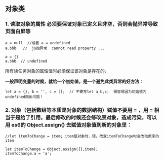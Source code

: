 ## 对象类

### 1. 读取对象的属性 必须要保证对象已定义且非空，否则会抛异常导致页面白屏等


```
a = null  //或者 a = undefined
a.bbb   //  js抛异常  cannot read property ...

a = {}
a.bbb  // undefined
```

所有读任务对象的属性值时必须保证该对象是存在的，

**一般声明变量的时候，就给一个初始值，是一个避免此类异常的好方法**：



```
let a = {}, b = '', c = [];  // 不要写let a,b,c;  很容易因为初始值为undefined而出问题！   

```



### 2. 对象（包括数组等本质是对象的数据结构）赋值不要用 = ，用 = 相当于是给了引用，最后修改的时候还会修改原对象，造成污染，可以用 es6的 Object.assign() 去赋值对象值到新的对象里：

```
//let itemToChange = item; item是对象时，错，改变itemToChange时会改动原来的item

let itemToChange = Object.assign({},item);
itemToChange.a = 'a';
```







